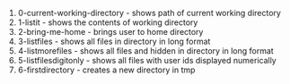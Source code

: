 1. 0-current-working-directory - shows path of current working directory
2. 1-listit - shows the contents of working directory
3. 2-bring-me-home - brings user to home directory
4. 3-listfiles - shows all files in directory in long format
5. 4-listmorefiles - shows all files and hidden in directory in long format
6. 5-listfilesdigitonly - shows all files with user ids displayed numerically
7. 6-firstdirectory - creates a new directory in tmp
